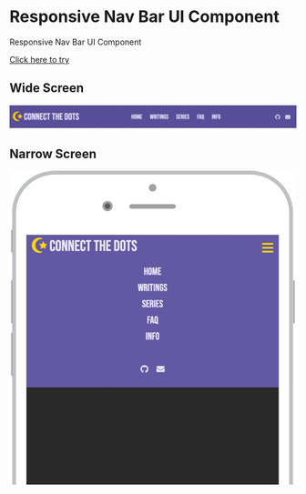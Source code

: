 # Responsive Nav Bar UI Component

Responsive Nav Bar UI Component

[Click here to try](https://seoyun0208.github.io/responsive_nav_bar/)

## Wide Screen

![wide](https://github.com/Seoyun0208/responsive_nav_bar/blob/master/demo/wide.png)

## Narrow Screen

![Narrow](https://github.com/Seoyun0208/responsive_nav_bar/blob/master/demo/narrow.png)
